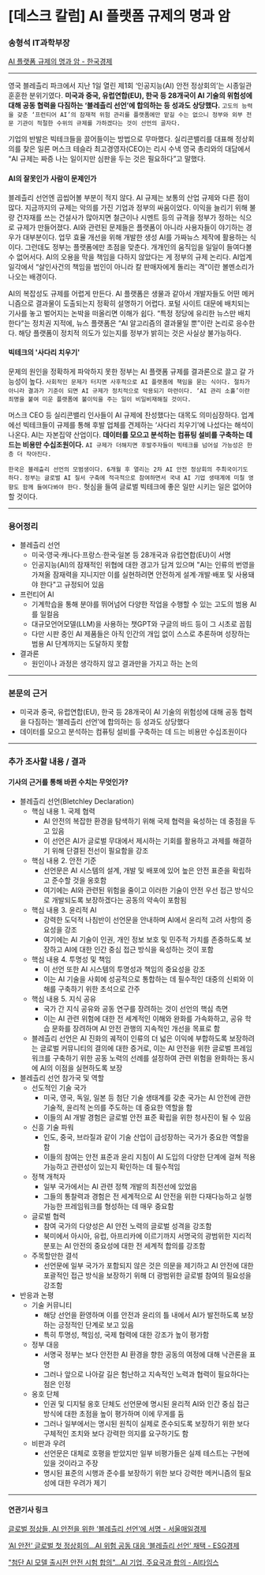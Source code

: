 # [데스크 칼럼] AI 플랫폼 규제의 명과 암
### 송형석 IT과학부장
[AI 플랫폼 규제의 명과 암 - 한국경제](https://n.news.naver.com/article/newspaper/015/0004910556?date=20231106)

---

영국 블레츨리 파크에서 지난 1일 열린 제1회 ‘인공지능(AI) 안전 정상회의’는 시종일관 훈훈한 분위기였다. **미국과 중국, 유럽연합(EU), 한국 등 28개국이 AI 기술의 위험성에 대해 공동 협력을 다짐하는 ‘블레츨리 선언’에 합의하는 등 성과도 상당했다.** `고도의 능력을 갖춘 ‘프런티어 AI’의 잠재적 위험 관리를 플랫폼에만 맡길 수는 없으니 정부와 외부 전문 기관이 적절한 수위의 규제를 가하겠다는 것이 선언의 골자다.`

기업의 반발은 빅테크들을 끌어들이는 방법으로 무마했다. 실리콘밸리를 대표해 정상회의를 찾은 일론 머스크 테슬라 최고경영자(CEO)는 리시 수낵 영국 총리와의 대담에서 “AI 규제는 짜증 나는 일이지만 심판을 두는 것은 필요하다”고 말했다.

#### AI의 잘못인가 사람이 문제인가

블레츨리 선언엔 곱씹어볼 부분이 적지 않다. AI 규제는 보통의 산업 규제와 다른 점이 많다. 지금까지의 규제는 악의를 가진 기업과 정부의 싸움이었다. 이익을 늘리기 위해 불량 건자재를 쓰는 건설사가 많아지면 철근이나 시멘트 등의 규격을 정부가 정하는 식으로 규제가 만들어졌다. AI와 관련된 문제들은 플랫폼이 아니라 사용자들이 야기하는 경우가 대부분이다. 업무 효율 개선을 위해 개발한 생성 AI를 가짜뉴스 제작에 활용하는 식이다. 그런데도 정부는 플랫폼에만 초점을 맞춘다. 개개인의 움직임을 일일이 들여다볼 수 없어서다. AI의 오용을 막을 책임을 다하지 않았다는 게 정부의 규제 논리다. AI업계 일각에서 “살인사건의 책임을 범인이 아니라 칼 판매자에게 돌리는 격”이란 볼멘소리가 나오는 배경이다.

AI의 복잡성도 규제를 어렵게 만든다. AI 플랫폼은 생물과 같아서 개발자들도 어떤 메커니즘으로 결과물이 도출되는지 정확히 설명하기 어렵다. 포털 사이트 대문에 배치되는 기사를 놓고 벌어지는 논박을 떠올리면 이해가 쉽다. “특정 정당에 유리한 뉴스만 배치한다”는 정치권 지적에, 뉴스 플랫폼은 “AI 알고리즘의 결과물일 뿐”이란 논리로 응수한다. 해당 플랫폼이 정치적 의도가 있는지를 정부가 밝히는 것은 사실상 불가능하다.

#### 빅테크의 '사다리 치우기'

문제의 원인을 정확하게 파악하지 못한 정부는 AI 플랫폼 규제를 결과론으로 끌고 갈 가능성이 높다. `사회적인 문제가 터지면 사후적으로 AI 플랫폼에 책임을 묻는 식이다. 절차가 아니라 결과가 기준이 되면 AI 규제가 정치적으로 악용되기 마련이다. ‘AI 관리 소홀’이란 죄명을 붙여 미운 플랫폼에 불이익을 주는 일이 비일비재해질 것이다.`

머스크 CEO 등 실리콘밸리 인사들이 AI 규제에 찬성했다는 대목도 의미심장하다. 업계에선 빅테크들이 규제를 통해 후발 업체를 견제하는 ‘사다리 치우기’에 나섰다는 해석이 나온다. AI는 자본집약 산업이다. **데이터를 모으고 분석하는 컴퓨팅 설비를 구축하는 데 드는 비용만 수십조원이다.** `AI 규제가 더해지면 후발주자들이 빅테크를 넘어설 가능성은 한층 더 작아진다.`

`한국은 블레츨리 선언의 모범생이다. 6개월 후 열리는 2차 AI 안전 정상회의 주최국이기도 하다.` `정부는 글로벌 AI 질서 구축에 적극적으로 참여하면서 국내 AI 기업 생태계에 미칠 영향도 함께 들여다봐야 한다.` 헛심을 들여 글로벌 빅테크에 좋은 일만 시키는 일은 없어야 할 것이다.

---

### 용어정리

* 블레츨리 선언
    * 미국·영국·캐나다·프랑스·한국·일본 등 28개국과 유럽연합(EU)이 서명
    * 인공지능(AI)의 잠재적인 위협에 대한 경고가 담겨 있으며 "AI는 인류의 번영을 가져올 잠재력을 지니지만 이를 실현하려면 안전하게 설계·개발·배포 및 사용돼야 한다"고 규정되어 있음
* 프런티어 AI
    * 기계학습을 통해 분야를 뛰어넘어 다양한 작업을 수행할 수 있는 고도의 범용 AI를 일컬음
    * 대규모언어모델(LLM)을 사용하는 챗GPT와 구글의 바드 등이 그 시초로 꼽힘
    * 다만 시판 중인 AI 제품들은 아직 인간의 개입 없이 스스로 추론하며 성장하는 범용 AI 단계까지는 도달하지 못함
* 결과론
    * 원인이나 과정은 생각하지 않고 결과만을 가지고 하는 논의

---

### 본문의 근거 

* 미국과 중국, 유럽연합(EU), 한국 등 28개국이 AI 기술의 위험성에 대해 공동 협력을 다짐하는 ‘블레츨리 선언’에 합의하는 등 성과도 상당했다
* 데이터를 모으고 분석하는 컴퓨팅 설비를 구축하는 데 드는 비용만 수십조원이다

---

### 추가 조사할 내용 / 결과 
#### 기사의 근거를 통해 바뀐 수치는 무엇인가?

* 블레츨리 선언(Bletchley Declaration)
    * 핵심 내용 1. 국제 협력
        * AI 안전의 복잡한 환경을 탐색하기 위해 국제 협력을 육성하는 데 중점을 두고 있음
        * 이 선언은 AI가 글로벌 무대에서 제시하는 기회를 활용하고 과제를 해결하기 위해 단결된 전선이 필요함을 강조
    * 핵심 내용 2. 안전 기준
        * 선언문은 AI 시스템의 설계, 개발 및 배포에 있어 높은 안전 표준을 확립하고 준수할 것을 옹호함
        * 여기에는 AI와 관련된 위험을 줄이고 이러한 기술이 안전 우선 접근 방식으로 개발되도록 보장하겠다는 공동의 약속이 포함됨
    * 핵심 내용 3. 윤리적 AI
        * 강력한 도덕적 나침반이 선언문을 안내하며 AI에서 윤리적 고려 사항의 중요성을 강조
        * 여기에는 AI 기술이 인권, 개인 정보 보호 및 민주적 가치를 존중하도록 보장하고 AI에 대한 인간 중심 접근 방식을 육성하는 것이 포함
    * 핵심 내용 4. 투명성 및 책임
        * 이 선언 또한 AI 시스템의 투명성과 책임의 중요성을 강조
        * 이는 AI 기술을 사회에 성공적으로 통합하는 데 필수적인 대중의 신뢰와 이해를 구축하기 위한 초석으로 간주
    * 핵심 내용 5. 지식 공유
        * 국가 간 지식 공유와 공동 연구를 장려하는 것이 선언의 핵심 측면
        * 이는 AI 관련 위험에 대한 전 세계적인 이해와 완화를 가속화하고, 공유 학습 문화를 장려하며 AI 안전 관행의 지속적인 개선을 목표로 함
    * 블레츨리 선언은 AI 진화의 궤적이 인류의 더 넓은 이익에 부합하도록 보장하려는 글로벌 커뮤니티의 결의에 대한 증거로, 이는 AI 안전을 위한 글로벌 프레임워크를 구축하기 위한 공동 노력의 선례를 설정하여 관련 위험을 완화하는 동시에 AI의 이점을 실현하도록 보장
* 블레츨리 선언 참가국 및 역할
    * 선도적인 기술 국가
        * 미국, 영국, 독일, 일본 등 첨단 기술 생태계를 갖춘 국가는 AI 안전에 관한 기술적, 윤리적 논의를 주도하는 데 중요한 역할을 함
        * 이들의 AI 개발 경험은 글로벌 안전 표준 확립을 위한 청사진이 될 수 있음
    * 신흥 기술 파워
        * 인도, 중국, 브라질과 같이 기술 산업이 급성장하는 국가가 중요한 역할을 함
        * 이들의 참여는 안전 표준과 윤리 지침이 AI 도입의 다양한 단계에 걸쳐 적용 가능하고 관련성이 있는지 확인하는 데 필수적임
    * 정책 개척자
        * 일부 국가에서는 AI 관련 정책 개발의 최전선에 있었음
        * 그들의 통찰력과 경험은 전 세계적으로 AI 안전을 위한 다재다능하고 실행 가능한 프레임워크를 형성하는 데 매우 중요함
    * 글로벌 협력
        * 참여 국가의 다양성은 AI 안전 노력의 글로벌 성격을 강조함
        * 북미에서 아시아, 유럽, 아프리카에 이르기까지 서명국의 광범위한 지리적 분포는 AI 안전의 중요성에 대한 전 세계적 합의를 강조함
    * 주목할만한 결석
        * 선언문에 일부 국가가 포함되지 않은 것은 의문을 제기하고 AI 안전에 대한 포괄적인 접근 방식을 보장하기 위해 더 광범위한 글로벌 참여의 필요성을 강조함
* 반응과 논평
    * 기술 커뮤니티
        * 해당 선언을 환영하며 이를 안전과 윤리의 틀 내에서 AI가 발전하도록 보장하는 긍정적인 단계로 보고 있음
        * 특히 투명성, 책임성, 국제 협력에 대한 강조가 높이 평가함
    * 정부 대응
        * 서명국 정부는 보다 안전한 AI 환경을 향한 공동의 여정에 대해 낙관론을 표명
        * 그러나 앞으로 나아갈 길은 험난하고 지속적인 노력과 협력이 필요하다는 점은 인정
    * 옹호 단체
        * 인권 및 디지털 옹호 단체도 선언문에 명시된 윤리적 AI와 인간 중심 접근 방식에 대한 초점을 높이 평가하며 이에 무게를 둠
        * 그러나 일부에서는 명시된 원칙이 실제로 준수되도록 보장하기 위한 보다 구체적인 조치와 보다 강력한 의지를 요구하기도 함
    * 비판과 우려
        * 선언문은 대체로 호평을 받았지만 일부 비평가들은 실제 테스트는 구현에 있을 것이라고 주장
        * 명시된 표준의 시행과 준수를 보장하기 위한 보다 강력한 메커니즘의 필요성에 대한 우려가 제기

---

#### 연관기사 링크

[글로벌 정상들, AI 안전을 위한 ‘블레츨리 선언’에 서명 - 서울매일경제](https://www.seoulmaeil.co.kr/news/articleView.html?idxno=2731)

[‘AI 안전’ 글로벌 첫 정상회의…AI 위험 공동 대응 ‘블레츨리 선언’ 채택 - ESG경제](https://www.esgeconomy.com/news/articleView.html?idxno=5042)

["첨단 AI 모델 출시전 안전 시험 합의"...AI 기업, 주요국과 합의 - AI타임스](https://www.aitimes.com/news/articleView.html?idxno=154914)

